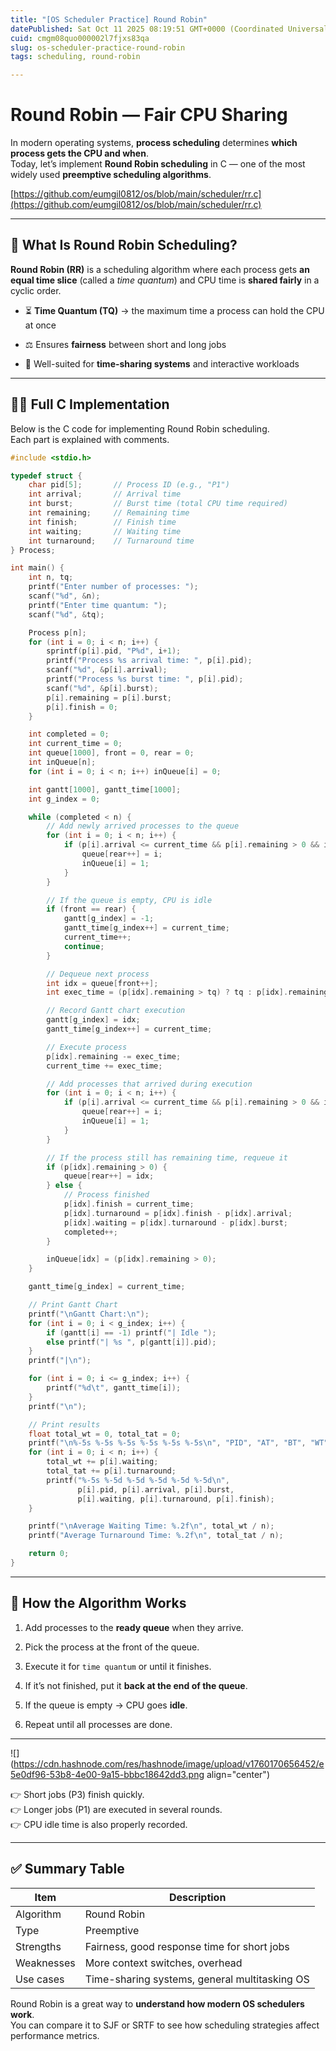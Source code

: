 ```yaml
---
title: "[OS Scheduler Practice] Round Robin"
datePublished: Sat Oct 11 2025 08:19:51 GMT+0000 (Coordinated Universal Time)
cuid: cmgm08quo000002l7fjxs83qa
slug: os-scheduler-practice-round-robin
tags: scheduling, round-robin

---
```


# Round Robin — Fair CPU Sharing

In modern operating systems, **process scheduling** determines **which process gets the CPU and when**.  
Today, let’s implement **Round Robin scheduling** in C — one of the most widely used **preemptive scheduling algorithms**.

[https://github.com/eumgil0812/os/blob/main/scheduler/rr.c](https://github.com/eumgil0812/os/blob/main/scheduler/rr.c)

---

## 🧭 What Is Round Robin Scheduling?

**Round Robin (RR)** is a scheduling algorithm where each process gets **an equal time slice** (called a *time quantum*) and CPU time is **shared fairly** in a cyclic order.

* ⏳ **Time Quantum (TQ)** → the maximum time a process can hold the CPU at once
    
* ⚖️ Ensures **fairness** between short and long jobs
    
* 🧍 Well-suited for **time-sharing systems** and interactive workloads
    

---

## 🧑‍💻 Full C Implementation

Below is the C code for implementing Round Robin scheduling.  
Each part is explained with comments.

```c
#include <stdio.h>

typedef struct {
    char pid[5];       // Process ID (e.g., "P1")
    int arrival;       // Arrival time
    int burst;         // Burst time (total CPU time required)
    int remaining;     // Remaining time
    int finish;        // Finish time
    int waiting;       // Waiting time
    int turnaround;    // Turnaround time
} Process;

int main() {
    int n, tq;
    printf("Enter number of processes: ");
    scanf("%d", &n);
    printf("Enter time quantum: ");
    scanf("%d", &tq);

    Process p[n];
    for (int i = 0; i < n; i++) {
        sprintf(p[i].pid, "P%d", i+1);
        printf("Process %s arrival time: ", p[i].pid);
        scanf("%d", &p[i].arrival);
        printf("Process %s burst time: ", p[i].pid);
        scanf("%d", &p[i].burst);
        p[i].remaining = p[i].burst;
        p[i].finish = 0;
    }

    int completed = 0;
    int current_time = 0;
    int queue[1000], front = 0, rear = 0;
    int inQueue[n];
    for (int i = 0; i < n; i++) inQueue[i] = 0;

    int gantt[1000], gantt_time[1000];
    int g_index = 0;

    while (completed < n) {
        // Add newly arrived processes to the queue
        for (int i = 0; i < n; i++) {
            if (p[i].arrival <= current_time && p[i].remaining > 0 && inQueue[i] == 0) {
                queue[rear++] = i;
                inQueue[i] = 1;
            }
        }

        // If the queue is empty, CPU is idle
        if (front == rear) {
            gantt[g_index] = -1;
            gantt_time[g_index++] = current_time;
            current_time++;
            continue;
        }

        // Dequeue next process
        int idx = queue[front++];
        int exec_time = (p[idx].remaining > tq) ? tq : p[idx].remaining;

        // Record Gantt chart execution
        gantt[g_index] = idx;
        gantt_time[g_index++] = current_time;

        // Execute process
        p[idx].remaining -= exec_time;
        current_time += exec_time;

        // Add processes that arrived during execution
        for (int i = 0; i < n; i++) {
            if (p[i].arrival <= current_time && p[i].remaining > 0 && inQueue[i] == 0) {
                queue[rear++] = i;
                inQueue[i] = 1;
            }
        }

        // If the process still has remaining time, requeue it
        if (p[idx].remaining > 0) {
            queue[rear++] = idx;
        } else {
            // Process finished
            p[idx].finish = current_time;
            p[idx].turnaround = p[idx].finish - p[idx].arrival;
            p[idx].waiting = p[idx].turnaround - p[idx].burst;
            completed++;
        }

        inQueue[idx] = (p[idx].remaining > 0);
    }

    gantt_time[g_index] = current_time;

    // Print Gantt Chart
    printf("\nGantt Chart:\n");
    for (int i = 0; i < g_index; i++) {
        if (gantt[i] == -1) printf("| Idle ");
        else printf("| %s ", p[gantt[i]].pid);
    }
    printf("|\n");

    for (int i = 0; i <= g_index; i++) {
        printf("%d\t", gantt_time[i]);
    }
    printf("\n");

    // Print results
    float total_wt = 0, total_tat = 0;
    printf("\n%-5s %-5s %-5s %-5s %-5s %-5s\n", "PID", "AT", "BT", "WT", "TAT", "FT");
    for (int i = 0; i < n; i++) {
        total_wt += p[i].waiting;
        total_tat += p[i].turnaround;
        printf("%-5s %-5d %-5d %-5d %-5d %-5d\n",
               p[i].pid, p[i].arrival, p[i].burst,
               p[i].waiting, p[i].turnaround, p[i].finish);
    }

    printf("\nAverage Waiting Time: %.2f\n", total_wt / n);
    printf("Average Turnaround Time: %.2f\n", total_tat / n);

    return 0;
}
```

---

## 🧠 How the Algorithm Works

1. Add processes to the **ready queue** when they arrive.
    
2. Pick the process at the front of the queue.
    
3. Execute it for `time quantum` or until it finishes.
    
4. If it’s not finished, put it **back at the end of the queue**.
    
5. If the queue is empty → CPU goes **idle**.
    
6. Repeat until all processes are done.
    

---

![](https://cdn.hashnode.com/res/hashnode/image/upload/v1760170656452/e5e0df96-53b8-4e00-9a15-bbbc18642dd3.png align="center")

👉 Short jobs (P3) finish quickly.  
👉 Longer jobs (P1) are executed in several rounds.  
👉 CPU idle time is also properly recorded.

---

## ✅ Summary Table

| Item | Description |
| --- | --- |
| Algorithm | Round Robin |
| Type | Preemptive |
| Strengths | Fairness, good response time for short jobs |
| Weaknesses | More context switches, overhead |
| Use cases | Time-sharing systems, general multitasking OS |

Round Robin is a great way to **understand how modern OS schedulers work**.  
You can compare it to SJF or SRTF to see how scheduling strategies affect performance metrics.